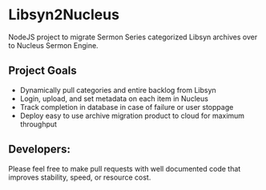 # Libsyn2Nucleus
NodeJS project to migrate Sermon Series categorized Libsyn archives over to Nucleus Sermon Engine.
## Project Goals
* Dynamically pull categories and entire backlog from Libsyn
* Login, upload, and set metadata on each item in Nucleus
* Track completion in database in case of failure or user stoppage
* Deploy easy to use archive migration product to cloud for maximum throughput

## Developers:
Please feel free to make pull requests with well documented code that improves stability, speed, or resource cost.